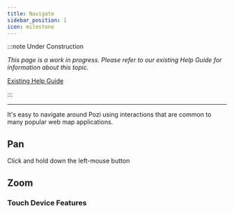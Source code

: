 ```yaml
---
title: Navigate
sidebar_position: 1
icon: milestone
---
```


:::note Under Construction

*This page is a work in progress. Please refer to our existing Help Guide for information about this topic.*

[Existing Help Guide](https://help.pozi.com/search?query=navigate)

:::

---

It's easy to navigate around Pozi using interactions that are common to many popular web map applications.


## Pan

Click and hold down the left-mouse button
## Zoom

### Touch Device Features
